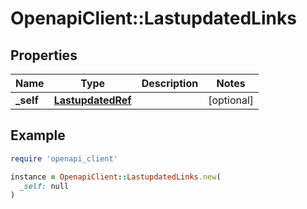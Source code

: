 # OpenapiClient::LastupdatedLinks

## Properties

| Name | Type | Description | Notes |
| ---- | ---- | ----------- | ----- |
| **_self** | [**LastupdatedRef**](LastupdatedRef.md) |  | [optional] |

## Example

```ruby
require 'openapi_client'

instance = OpenapiClient::LastupdatedLinks.new(
  _self: null
)
```

